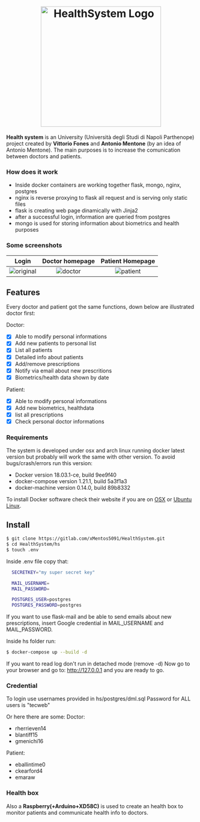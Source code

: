 <h1 align="center"><img alt="HealthSystem Logo" src="https://imgur nostro logo " width="320"></h1>


**Health system** is an University (Università degli Studi di Napoli Parthenope) project created by **Vittorio Fones** and **Antonio Mentone** (by an idea of Antonio Mentone).
The main purposes is to increase the comunication between doctors and patients. <br>

### How does it work
* Inside docker containers are working together flask, mongo, nginx, postgres
* nginx is reverse proxying to flask all request and is serving only static files
* flask is creating web page dinamically with Jinja2
* after a successful login, information are queried from postgres
* mongo is used for storing information about biometrics and health purposes

### Some screenshots
| Login | Doctor homepage | Patient Homepage
|:--:|:--:|:--:|
| ![original](https://imgur.com/YUOX97u) | ![doctor](https://imgur.com/q0CYnI5) | ![patient](https://imgur.com/q0CYnI5) |

## Features
Every doctor and patient got the same functions, down below are illustrated doctor first:

Doctor:
- [x] Able to modify personal informations
- [x] Add new patients to personal list
- [x] List all patients
- [x] Detailed info about patients  
- [x] Add/remove prescriptions
- [x] Notify via email about new prescritions
- [x] Biometrics/health data shown by date

Patient:
- [x] Able to modify personal informations
- [x] Add new biometrics, healthdata
- [x] list all prescriptions
- [x] Check personal doctor informations

### Requirements
The system is developed under osx and arch linux running docker latest version but probably will work the same with other version.
To avoid bugs/crash/errors run this version:

* Docker version 18.03.1-ce, build 9ee9f40
* docker-compose version 1.21.1, build 5a3f1a3
* docker-machine version 0.14.0, build 89b8332

To install Docker software check their website if you are on [OSX](https://docs.docker.com/docker-for-mac/install/) or [Ubuntu Linux](https://docs.docker.com/install/linux/docker-ce/ubuntu/).

## Install

```bash
$ git clone https://gitlab.com/xMentos5091/HealthSystem.git
$ cd HealthSystem/hs
$ touch .env
```

Inside .env file copy that:

```bash
  SECRETKEY="my super secret key"

  MAIL_USERNAME=
  MAIL_PASSWORD=

  POSTGRES_USER=postgres
  POSTGRES_PASSWORD=postgres
```

If you want to use flask-mail and be able to send emails about new prescriptions, insert Google credential in MAIL_USERNAME and MAIL_PASSWORD.

Inside hs folder run:
```bash
$ docker-compose up --build -d
```
If you want to read log don't run in detached mode (remove -d)
Now go to your browser and go to: http://127.0.0.1 and you are ready to go.

### Credential
To login use usernames provided in hs/postgres/dml.sql
Password for ALL users is "tecweb"

Or here there are some:
Doctor:
* rherrieven14
* blantiff15
* gmenichi16

Patient:
* eballintime0
* ckearford4
* emaraw

### Health box
Also a **Raspberry(+Arduino+XD58C)** is used to create an health box to monitor patients and communicate health info to doctors.
